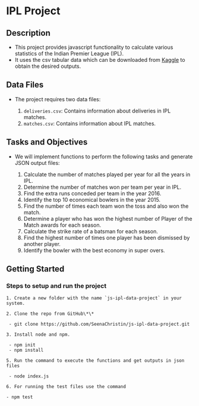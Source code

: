 # IPL Project

## Description

- This project provides javascript functionality to calculate various statistics of the Indian Premier League (IPL).
- It uses the csv tabular data which can be downloaded from [Kaggle](https://www.kaggle.com/manasgarg/ipl) to obtain the desired outputs.

## Data Files

- The project requires two data files:

    1. `deliveries.csv`: Contains information about deliveries in IPL matches.
    2. `matches.csv`: Contains information about IPL matches.

## Tasks and Objectives

- We will implement functions to perform the following tasks and generate JSON output files:

    1. Calculate the number of matches played per year for all the years in IPL.
    2. Determine the number of matches won per team per year in IPL.
    3. Find the extra runs conceded per team in the year 2016.
    4. Identify the top 10 economical bowlers in the year 2015.
    5. Find the number of times each team won the toss and also won the match.
    6. Determine a player who has won the highest number of Player of the Match awards for each season.
    7. Calculate the strike rate of a batsman for each season.
    8. Find the highest number of times one player has been dismissed by another player.
    9. Identify the bowler with the best economy in super overs.

## Getting Started

### Steps to setup and run the project

    1. Create a new folder with the name `js-ipl-data-project` in your system.
    
    2. Clone the repo from GitHub\*\*

     - git clone https://github.com/SeenaChristin/js-ipl-data-project.git

    3. Install node and npm.

     - npm init
     - npm install

    5. Run the command to execute the functions and get outputs in json files

     - node index.js

    6. For running the test files use the command

    - npm test
     




   

